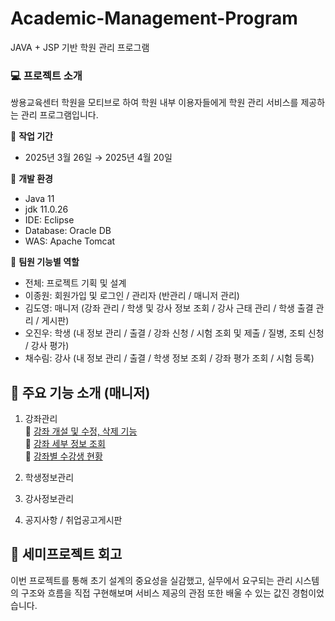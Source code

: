 # Academic-Management-Program
JAVA + JSP 기반 학원 관리 프로그램 <br>

### :computer: 프로젝트 소개
쌍용교육센터 학원을 모티브로 하여 학원 내부 이용자들에게 학원 관리 서비스를 제공하는 관리 프로그램입니다.


:calendar:  **작업 기간** <br>
- 2025년 3월 26일 → 2025년 4월 20일

:page_with_curl: **개발 환경** <br>
- Java 11
- jdk 11.0.26
- IDE: Eclipse
- Database: Oracle DB
- WAS: Apache Tomcat

:busts_in_silhouette:  **팀원 기능별 역할** <br>
- 전체: 프로젝트 기획 및 설계
- 이종원: 회원가입 및 로그인 / 관리자 (반관리 / 매니저 관리)
- 김도영: 매니저 (강좌 관리 / 학생 및 강사 정보 조회 / 강사 근태 관리 / 학생 출결 관리 / 게시판)
- 오진우: 학생 (내 정보 관리 / 출결 / 강좌 신청 / 시험 조회 및 제출 / 질병, 조퇴 신청 / 강사 평가)
- 채수림: 강사 (내 정보 관리 / 출결 / 학생 정보 조회 / 강좌 평가 조회 / 시험 등록)

## :pushpin: 주요 기능 소개 (매니저)
1) 강좌관리  
🔖 <a href="https://github.com/ddozero/Academic-Management-Program/wiki/1)-%EC%A3%BC%EC%9A%94%EA%B8%B0%EB%8A%A5-%E2%80%90-%EA%B0%95%EC%A2%8C%EA%B4%80%EB%A6%AC#%EA%B0%95%EC%A2%8C-%EA%B0%9C%EC%84%A4-%EB%B0%8F-%EC%88%98%EC%A0%95-%EC%82%AD%EC%A0%9C">강좌 개설 및 수정, 삭제 기능</a><br>
🔖 <a href="https://github.com/ddozero/Academic-Management-Program/wiki/1)-%EC%A3%BC%EC%9A%94%EA%B8%B0%EB%8A%A5-%E2%80%90-%EA%B0%95%EC%A2%8C%EA%B4%80%EB%A6%AC#-%EA%B0%95%EC%A2%8C-%EC%84%B8%EB%B6%80-%EC%A0%95%EB%B3%B4-%EC%A1%B0%ED%9A%8C">강좌 세부 정보 조회</a><br>
🔖 <a href="https://github.com/ddozero/Academic-Management-Program/wiki/1)-%EC%A3%BC%EC%9A%94%EA%B8%B0%EB%8A%A5-%E2%80%90-%EA%B0%95%EC%A2%8C%EA%B4%80%EB%A6%AC#-%EA%B0%95%EC%A2%8C%EB%B3%84-%EC%88%98%EA%B0%95%EC%83%9D-%ED%98%84%ED%99%A9">강좌별 수강생 현황</a><br>

3) 학생정보관리  
4) 강사정보관리  
5) 공지사항 / 취업공고게시판




## :dizzy: 세미프로젝트 회고
이번 프로젝트를 통해 초기 설계의 중요성을 실감했고, 실무에서 요구되는 관리 시스템의 구조와 흐름을 직접 구현해보며 서비스 제공의 관점 또한 
배울 수 있는 값진 경험이었습니다.

